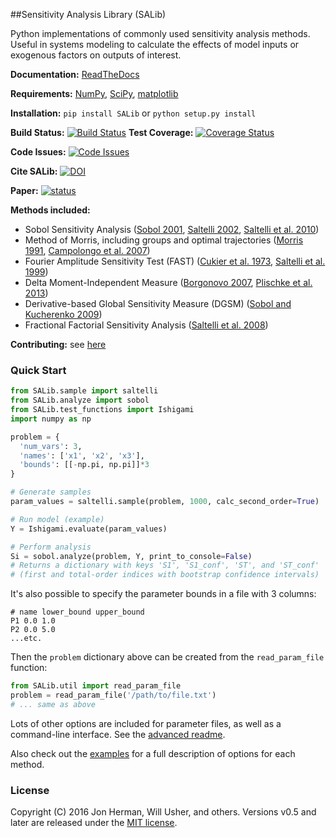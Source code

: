 ##Sensitivity Analysis Library (SALib)

Python implementations of commonly used sensitivity analysis methods. Useful in systems modeling to calculate the effects of model inputs or exogenous factors on outputs of interest.

**Documentation:** [ReadTheDocs](http://salib.readthedocs.org)

**Requirements:** [NumPy](http://www.numpy.org/), [SciPy](http://www.scipy.org/), [matplotlib](http://matplotlib.org/)

**Installation:** `pip install SALib` or `python setup.py install`

**Build Status:** [![Build Status](https://travis-ci.org/SALib/SALib.svg?branch=master)](https://travis-ci.org/SALib/SALib)    **Test Coverage:** [![Coverage Status](https://img.shields.io/coveralls/SALib/SALib.svg)](https://coveralls.io/r/SALib/SALib)

**Code Issues:** [![Code Issues](https://www.quantifiedcode.com/api/v1/project/ed62e70f899e4ec8af4ea6b2212d4b30/badge.svg)](https://www.quantifiedcode.com/app/project/ed62e70f899e4ec8af4ea6b2212d4b30)

**Cite SALib:** [![DOI](https://zenodo.org/badge/15666/SALib/SALib.svg)](https://zenodo.org/badge/latestdoi/15666/SALib/SALib)

 **Paper:** [![status](http://joss.theoj.org/papers/431262803744581c1d4b6a95892d3343/status.svg)](http://joss.theoj.org/papers/431262803744581c1d4b6a95892d3343)

**Methods included:**
* Sobol Sensitivity Analysis ([Sobol 2001](http://www.sciencedirect.com/science/article/pii/S0378475400002706), [Saltelli 2002](http://www.sciencedirect.com/science/article/pii/S0010465502002801), [Saltelli et al. 2010](http://www.sciencedirect.com/science/article/pii/S0010465509003087))
* Method of Morris, including groups and optimal trajectories ([Morris 1991](http://www.tandfonline.com/doi/abs/10.1080/00401706.1991.10484804), [Campolongo et al. 2007](http://www.sciencedirect.com/science/article/pii/S1364815206002805))
* Fourier Amplitude Sensitivity Test (FAST) ([Cukier et al. 1973](http://scitation.aip.org/content/aip/journal/jcp/59/8/10.1063/1.1680571), [Saltelli et al. 1999](http://amstat.tandfonline.com/doi/abs/10.1080/00401706.1999.10485594))
* Delta Moment-Independent Measure ([Borgonovo 2007](http://www.sciencedirect.com/science/article/pii/S0951832006000883), [Plischke et al. 2013](http://www.sciencedirect.com/science/article/pii/S0377221712008995))
* Derivative-based Global Sensitivity Measure (DGSM) ([Sobol and Kucherenko 2009](http://www.sciencedirect.com/science/article/pii/S0378475409000354))
* Fractional Factorial Sensitivity Analysis ([Saltelli et al. 2008](http://www.wiley.com/WileyCDA/WileyTitle/productCd-0470059974.html))

**Contributing:** see [here](CONTRIBUTING.md)

### Quick Start
```python
from SALib.sample import saltelli
from SALib.analyze import sobol
from SALib.test_functions import Ishigami
import numpy as np

problem = {
  'num_vars': 3,
  'names': ['x1', 'x2', 'x3'],
  'bounds': [[-np.pi, np.pi]]*3
}

# Generate samples
param_values = saltelli.sample(problem, 1000, calc_second_order=True)

# Run model (example)
Y = Ishigami.evaluate(param_values)

# Perform analysis
Si = sobol.analyze(problem, Y, print_to_console=False)
# Returns a dictionary with keys 'S1', 'S1_conf', 'ST', and 'ST_conf'
# (first and total-order indices with bootstrap confidence intervals)
```

It's also possible to specify the parameter bounds in a file with 3 columns:
```
# name lower_bound upper_bound
P1 0.0 1.0
P2 0.0 5.0
...etc.
```

Then the `problem` dictionary above can be created from the `read_param_file` function:
```python
from SALib.util import read_param_file
problem = read_param_file('/path/to/file.txt')
# ... same as above
```

Lots of other options are included for parameter files, as well as a command-line interface. See the [advanced readme](README-advanced.md).

Also check out the [examples](https://github.com/SALib/SALib/tree/master/examples) for a full description of options for each method.

### License
Copyright (C) 2016 Jon Herman, Will Usher, and others. Versions v0.5 and later are released under the [MIT license](LICENSE.md).
